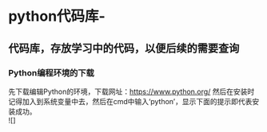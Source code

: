 # python代码库-

## 代码库，存放学习中的代码，以便后续的需要查询


### Python编程环境的下载  
先下载编辑Python的环境，下载网址：https://www.python.org/   然后在安装时记得加入到系统变量中去，然后在cmd中输入‘python’，显示下面的提示即代表安装成功。  
![]
